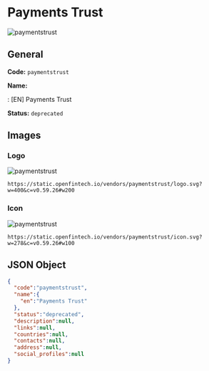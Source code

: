 
# Payments Trust 
![paymentstrust](https://static.openfintech.io/vendors/paymentstrust/logo.svg?w=400&c=v0.59.26#w200)  

## General 
 
**Code:** `paymentstrust` 
 
**Name:** 
 
:	[EN] Payments Trust 
 
**Status:** `deprecated` 
 

## Images 

### Logo 
 
![paymentstrust](https://static.openfintech.io/vendors/paymentstrust/logo.svg?w=400&c=v0.59.26#w200)  

```
https://static.openfintech.io/vendors/paymentstrust/logo.svg?w=400&c=v0.59.26#w200
```  

### Icon 
 
![paymentstrust](https://static.openfintech.io/vendors/paymentstrust/icon.svg?w=278&c=v0.59.26#w100)  

```
https://static.openfintech.io/vendors/paymentstrust/icon.svg?w=278&c=v0.59.26#w100
```  

## JSON Object 

```json
{
  "code":"paymentstrust",
  "name":{
    "en":"Payments Trust"
  },
  "status":"deprecated",
  "description":null,
  "links":null,
  "countries":null,
  "contacts":null,
  "address":null,
  "social_profiles":null
}
```  
